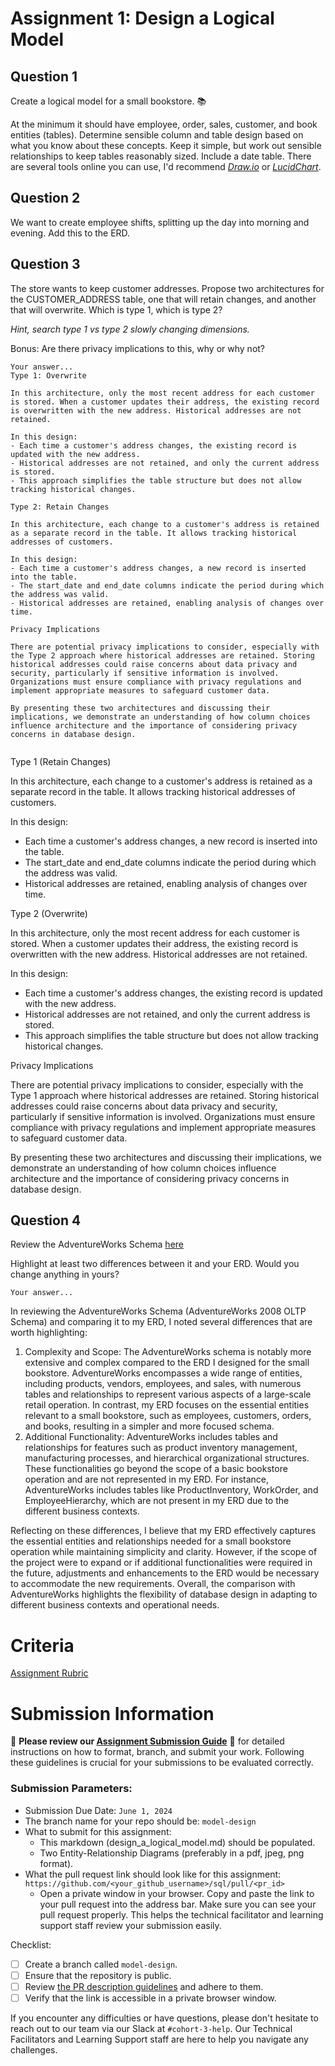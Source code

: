 # Assignment 1: Design a Logical Model

## Question 1
Create a logical model for a small bookstore. 📚

At the minimum it should have employee, order, sales, customer, and book entities (tables). Determine sensible column and table design based on what you know about these concepts. Keep it simple, but work out sensible relationships to keep tables reasonably sized. Include a date table. There are several tools online you can use, I'd recommend [_Draw.io_](https://www.drawio.com/) or [_LucidChart_](https://www.lucidchart.com/pages/).

## Question 2
We want to create employee shifts, splitting up the day into morning and evening. Add this to the ERD.

## Question 3
The store wants to keep customer addresses. Propose two architectures for the CUSTOMER_ADDRESS table, one that will retain changes, and another that will overwrite. Which is type 1, which is type 2?

_Hint, search type 1 vs type 2 slowly changing dimensions._

Bonus: Are there privacy implications to this, why or why not?
```
Your answer...
Type 1: Overwrite

In this architecture, only the most recent address for each customer is stored. When a customer updates their address, the existing record is overwritten with the new address. Historical addresses are not retained.

In this design:
- Each time a customer's address changes, the existing record is updated with the new address.
- Historical addresses are not retained, and only the current address is stored.
- This approach simplifies the table structure but does not allow tracking historical changes.

Type 2: Retain Changes

In this architecture, each change to a customer's address is retained as a separate record in the table. It allows tracking historical addresses of customers.

In this design:
- Each time a customer's address changes, a new record is inserted into the table.
- The start_date and end_date columns indicate the period during which the address was valid.
- Historical addresses are retained, enabling analysis of changes over time.

Privacy Implications

There are potential privacy implications to consider, especially with the Type 2 approach where historical addresses are retained. Storing historical addresses could raise concerns about data privacy and security, particularly if sensitive information is involved. Organizations must ensure compliance with privacy regulations and implement appropriate measures to safeguard customer data.

By presenting these two architectures and discussing their implications, we demonstrate an understanding of how column choices influence architecture and the importance of considering privacy concerns in database design.


```
Type 1 (Retain Changes)

In this architecture, each change to a customer's address is retained as a separate record in the table. It allows tracking historical addresses of customers.

In this design:

- Each time a customer's address changes, a new record is inserted into the table.
- The start_date and end_date columns indicate the period during which the address was valid.
- Historical addresses are retained, enabling analysis of changes over time.

Type 2 (Overwrite)

In this architecture, only the most recent address for each customer is stored. When a customer updates their address, the existing record is overwritten with the new address. Historical addresses are not retained.

In this design:

- Each time a customer's address changes, the existing record is updated with the new address.
- Historical addresses are not retained, and only the current address is stored.
- This approach simplifies the table structure but does not allow tracking historical changes.

Privacy Implications

There are potential privacy implications to consider, especially with the Type 1 approach where historical addresses are retained. Storing historical addresses could raise concerns about data privacy and security, particularly if sensitive information is involved. Organizations must ensure compliance with privacy regulations and implement appropriate measures to safeguard customer data.

By presenting these two architectures and discussing their implications, we demonstrate an understanding of how column choices influence architecture and the importance of considering privacy concerns in database design.

## Question 4
Review the AdventureWorks Schema [here](https://i.stack.imgur.com/LMu4W.gif)

Highlight at least two differences between it and your ERD. Would you change anything in yours?
```
Your answer...
```
In reviewing the AdventureWorks Schema (AdventureWorks 2008 OLTP Schema) and comparing it to my ERD, I noted several differences that are worth highlighting:

1) Complexity and Scope: The AdventureWorks schema is notably more extensive and complex compared to the ERD I designed for the small bookstore. AdventureWorks encompasses a wide range of entities, including products, vendors, employees, and sales, with numerous tables and relationships to represent various aspects of a large-scale retail operation. In contrast, my ERD focuses on the essential entities relevant to a small bookstore, such as employees, customers, orders, and books, resulting in a simpler and more focused schema.
2) Additional Functionality: AdventureWorks includes tables and relationships for features such as product inventory management, manufacturing processes, and hierarchical organizational structures. These functionalities go beyond the scope of a basic bookstore operation and are not represented in my ERD. For instance, AdventureWorks includes tables like ProductInventory, WorkOrder, and EmployeeHierarchy, which are not present in my ERD due to the different business contexts.

Reflecting on these differences, I believe that my ERD effectively captures the essential entities and relationships needed for a small bookstore operation while maintaining simplicity and clarity. However, if the scope of the project were to expand or if additional functionalities were required in the future, adjustments and enhancements to the ERD would be necessary to accommodate the new requirements. Overall, the comparison with AdventureWorks highlights the flexibility of database design in adapting to different business contexts and operational needs.
# Criteria

[Assignment Rubric](./assignment_rubric.md)

# Submission Information

🚨 **Please review our [Assignment Submission Guide](https://github.com/UofT-DSI/onboarding/blob/main/onboarding_documents/submissions.md)** 🚨 for detailed instructions on how to format, branch, and submit your work. Following these guidelines is crucial for your submissions to be evaluated correctly.

### Submission Parameters:
* Submission Due Date: `June 1, 2024`
* The branch name for your repo should be: `model-design`
* What to submit for this assignment:
    * This markdown (design_a_logical_model.md) should be populated.
    * Two Entity-Relationship Diagrams (preferably in a pdf, jpeg, png format).
* What the pull request link should look like for this assignment: `https://github.com/<your_github_username>/sql/pull/<pr_id>`
    * Open a private window in your browser. Copy and paste the link to your pull request into the address bar. Make sure you can see your pull request properly. This helps the technical facilitator and learning support staff review your submission easily.

Checklist:
- [ ] Create a branch called `model-design`.
- [ ] Ensure that the repository is public.
- [ ] Review [the PR description guidelines](https://github.com/UofT-DSI/onboarding/blob/main/onboarding_documents/submissions.md#guidelines-for-pull-request-descriptions) and adhere to them.
- [ ] Verify that the link is accessible in a private browser window.

If you encounter any difficulties or have questions, please don't hesitate to reach out to our team via our Slack at `#cohort-3-help`. Our Technical Facilitators and Learning Support staff are here to help you navigate any challenges.
